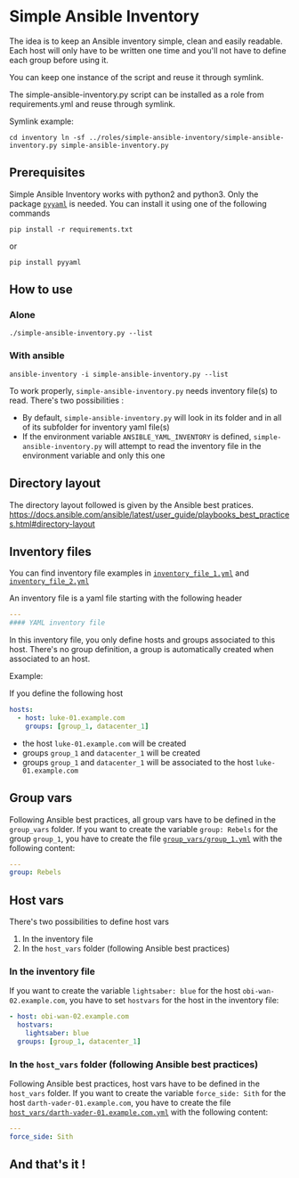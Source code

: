 # Simple Ansible Inventory

The idea is to keep an Ansible inventory simple, clean and easily readable.
Each host will only have to be written one time and you'll not have to define each group before using it.

You can keep one instance of the script and reuse it through symlink.

The simple-ansible-inventory.py script can be installed as a role from requirements.yml and reuse through symlink.

Symlink example:

`
cd inventory
ln -sf ../roles/simple-ansible-inventory/simple-ansible-inventory.py simple-ansible-inventory.py
`

## Prerequisites

Simple Ansible Inventory works with python2 and python3.
Only the package [`pyyaml`](https://pypi.org/project/PyYAML/) is needed. You can install it using one of the following commands

`pip install -r requirements.txt`

or

`pip install pyyaml`

## How to use

### Alone

`./simple-ansible-inventory.py --list`

### With ansible

`ansible-inventory -i simple-ansible-inventory.py --list`

To work properly, `simple-ansible-inventory.py` needs inventory file(s) to read.
There's two possibilities :
 * By default, `simple-ansible-inventory.py` will look in its folder and in all of its subfolder for inventory yaml file(s)
 * If the environment variable `ANSIBLE_YAML_INVENTORY` is defined, `simple-ansible-inventory.py` will attempt to read the inventory file in the environment variable and only this one

## Directory layout

The directory layout followed is given by the Ansible best pratices.
https://docs.ansible.com/ansible/latest/user_guide/playbooks_best_practices.html#directory-layout

## Inventory files

You can find inventory file examples in [`inventory_file_1.yml`](inventory_file_1.yml) and [`inventory_file_2.yml`](inventory_file_2.yml)

An inventory file is a yaml file starting with the following header
```yaml
---
#### YAML inventory file
```

In this inventory file, you only define hosts and groups associated to this host.
There's no group definition, a group is automatically created when associated to an host.

Example:

If you define the following host
```yaml
hosts:
  - host: luke-01.example.com
    groups: [group_1, datacenter_1]
```

- the host `luke-01.example.com` will be created
- groups `group_1` and `datacenter_1` will be created
- groups `group_1` and `datacenter_1` will be associated to the host `luke-01.example.com`

## Group vars

Following Ansible best practices, all group vars have to be defined in the `group_vars` folder.
If you want to create the variable `group: Rebels` for the group `group_1`, you have to create the file [`group_vars/group_1.yml`](group_vars/group_1.yml) with the following content:

```yaml
---
group: Rebels
```

## Host vars

There's two possibilities to define host vars

1. In the inventory file
2. In the `host_vars` folder (following Ansible best practices)


### In the inventory file

If you want to create the variable `lightsaber: blue` for the host `obi-wan-02.example.com`, you have to set `hostvars` for the host in the inventory file:

```yaml
- host: obi-wan-02.example.com
  hostvars:
    lightsaber: blue
  groups: [group_1, datacenter_1]
```

### In the `host_vars` folder (following Ansible best practices)

Following Ansible best practices, host vars have to be defined in the `host_vars` folder.
If you want to create the variable `force_side: Sith` for the host `darth-vader-01.example.com`, you have to create the file [`host_vars/darth-vader-01.example.com.yml`](host_vars/darth-vader-01.example.com.yml) with the following content:

```yaml
---
force_side: Sith
```


## And that's it !